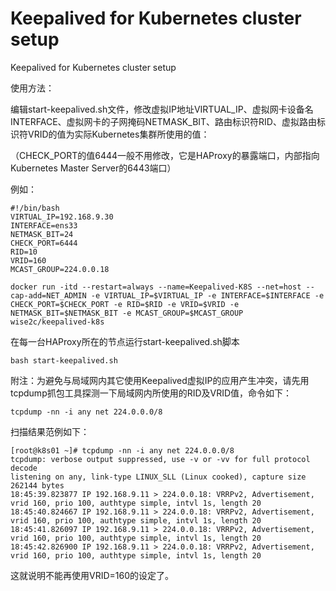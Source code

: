# Keepalived for Kubernetes cluster setup
Keepalived for Kubernetes cluster setup

使用方法：

编辑start-keepalived.sh文件，修改虚拟IP地址VIRTUAL_IP、虚拟网卡设备名INTERFACE、虚拟网卡的子网掩码NETMASK_BIT、路由标识符RID、虚拟路由标识符VRID的值为实际Kubernetes集群所使用的值：

（CHECK_PORT的值6444一般不用修改，它是HAProxy的暴露端口，内部指向Kubernetes Master Server的6443端口）

例如：
```
#!/bin/bash
VIRTUAL_IP=192.168.9.30
INTERFACE=ens33
NETMASK_BIT=24
CHECK_PORT=6444
RID=10
VRID=160
MCAST_GROUP=224.0.0.18

docker run -itd --restart=always --name=Keepalived-K8S --net=host --cap-add=NET_ADMIN -e VIRTUAL_IP=$VIRTUAL_IP -e INTERFACE=$INTERFACE -e CHECK_PORT=$CHECK_PORT -e RID=$RID -e VRID=$VRID -e NETMASK_BIT=$NETMASK_BIT -e MCAST_GROUP=$MCAST_GROUP wise2c/keepalived-k8s
```
在每一台HAProxy所在的节点运行start-keepalived.sh脚本
```
bash start-keepalived.sh
```

附注：为避免与局域网内其它使用Keepalived虚拟IP的应用产生冲突，请先用tcpdump抓包工具探测一下局域网内所使用的RID及VRID值，命令如下：

```
tcpdump -nn -i any net 224.0.0.0/8
```

扫描结果范例如下：

```
[root@k8s01 ~]# tcpdump -nn -i any net 224.0.0.0/8
tcpdump: verbose output suppressed, use -v or -vv for full protocol decode
listening on any, link-type LINUX_SLL (Linux cooked), capture size 262144 bytes
18:45:39.823877 IP 192.168.9.11 > 224.0.0.18: VRRPv2, Advertisement, vrid 160, prio 100, authtype simple, intvl 1s, length 20
18:45:40.824667 IP 192.168.9.11 > 224.0.0.18: VRRPv2, Advertisement, vrid 160, prio 100, authtype simple, intvl 1s, length 20
18:45:41.826097 IP 192.168.9.11 > 224.0.0.18: VRRPv2, Advertisement, vrid 160, prio 100, authtype simple, intvl 1s, length 20
18:45:42.826900 IP 192.168.9.11 > 224.0.0.18: VRRPv2, Advertisement, vrid 160, prio 100, authtype simple, intvl 1s, length 20
```

这就说明不能再使用VRID=160的设定了。
